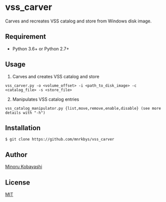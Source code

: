 # vss_carver
Carves and recreates VSS catalog and store from Windows disk image.

## Requirement
- Python 3.6+ or Python 2.7+

## Usage
1. Carves and creates VSS catalog and store
```
vss_carver.py -o <volume_offset> -i <path_to_disk_image> -c <catalog_file> -s <store_file>
```
2. Manipulates VSS catalog entries
```
vss_catalog_manipulator.py {list,move,remove,enable,disable} (see more details with "-h")
```

## Installation
    $ git clone https://github.com/mnrkbys/vss_carver


## Author
[Minoru Kobayashi](https://twitter.com/unkn0wnbit)

## License
[MIT](http://opensource.org/licenses/mit-license.php)
